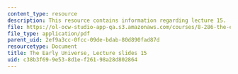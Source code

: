 ```yaml
---
content_type: resource
description: This resource contains information regarding lecture 15.
file: https://ol-ocw-studio-app-qa.s3.amazonaws.com/courses/8-286-the-early-universe-fall-2013/c38b3f699e538d1ef26198a28d802864_MIT8_286F13_lec15.pdf
file_type: application/pdf
parent_uid: 2ef9a3cc-0fcc-09de-bdab-80d890fad87d
resourcetype: Document
title: The Early Universe, Lecture slides 15
uid: c38b3f69-9e53-8d1e-f261-98a28d802864
---
```

